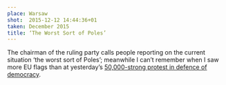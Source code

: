 ```yaml
---
place: Warsaw
shot:  2015-12-12 14:44:36+01
taken: December 2015
title: ‘The Worst Sort of Poles’
---
```


The chairman of the ruling party calls people reporting on the current situation ‘the worst sort of Poles’; meanwhile I can’t remember when I saw more EU flags than at yesterday’s [50,000-strong protest in defence of democracy](http://www.theguardian.com/world/2015/dec/12/poland-thousands-march-warsaw-against-democratorship-government).
